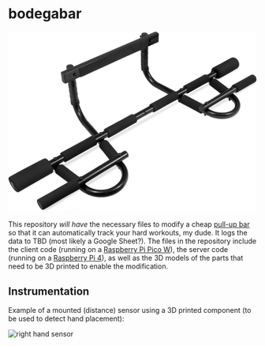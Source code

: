 # bodegabar

![pull up bar](static/pull_up_bar.jpg)

This repository _will have_ the necessary files to modify a cheap [pull-up bar](https://web.archive.org/web/20230430230727/https://www.amazon.com/gp/product/B002YQUP7Q/ref=ppx_yo_dt_b_search_asin_title?ie=UTF8&th=1) so that it can automatically track your hard workouts, my dude. It logs the data to TBD (most likely a Google Sheet?). The files in the repository include the client code (running on a [Raspberry Pi Pico W](https://www.raspberrypi.com/documentation/microcontrollers/raspberry-pi-pico.html)), the server code (running on a [Raspberry Pi 4](https://www.raspberrypi.com/products/raspberry-pi-4-model-b/)), as well as the 3D models of the parts that need to be 3D printed to enable the modification.

## Instrumentation

Example of a mounted (distance) sensor using a 3D printed component (to be used to detect hand placement):

![right hand sensor](static/right_hand_sensor.gif)
